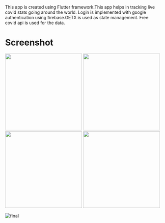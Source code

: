 This app is created using Flutter framework.This app helps in tracking live covid stats going around the world. Login is implemented with google authentication using firebase.GETX is used as state management. Free covid api is used for the data.

# Screenshot

<img src="https://user-images.githubusercontent.com/109976988/210419006-554dd521-0228-4932-a0b7-6c6e00757710.png" width="250"> 
<img src="https://user-images.githubusercontent.com/109976988/210413413-cd4d0397-99d6-42e1-8c22-d84c833d12ef.png" width="250"> 
<img src="https://user-images.githubusercontent.com/109976988/210413423-0df0fb65-2f5e-487e-98a6-15c9d2bf0e3f.png" width="250">
<img src="https://user-images.githubusercontent.com/109976988/210413451-32083f20-e97e-491b-82dc-8448d0ef9642.png" width="250"> 


![final](https://user-images.githubusercontent.com/109976988/210418463-c343fe29-214b-49e8-9c66-085bd45ef1aa.gif)

